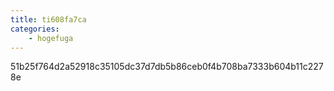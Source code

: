```yaml
---
title: ti608fa7ca
categories:
    - hogefuga
---
```

51b25f764d2a52918c35105dc37d7db5b86ceb0f4b708ba7333b604b11c2278e